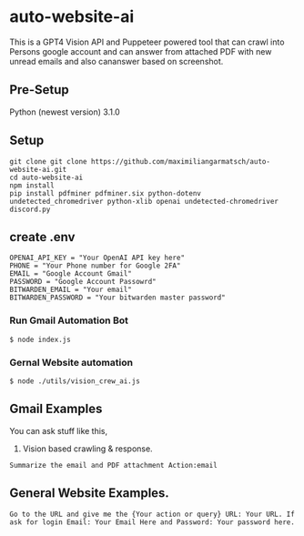 # auto-website-ai

This is a GPT4 Vision API and Puppeteer powered tool that can crawl into Persons google account  and can answer from attached PDF with new unread emails and also cananswer based on screenshot.

## Pre-Setup
Python (newest version) 3.1.0

## Setup

```code 
git clone git clone https://github.com/maximiliangarmatsch/auto-website-ai.git
cd auto-website-ai
npm install
pip install pdfminer pdfminer.six python-dotenv undetected_chromedriver python-xlib openai undetected-chromedriver discord.py

```
## create .env
```
OPENAI_API_KEY = "Your OpenAI API key here"
PHONE = "Your Phone number for Google 2FA"
EMAIL = "Google Account Gmail"
PASSWORD = "Google Account Passowrd" 
BITWARDEN_EMAIL = "Your email"
BITWARDEN_PASSWORD = "Your bitwarden master password"
```

### Run Gmail Automation Bot
```shell
$ node index.js
```

### Gernal Website automation

```shell
$ node ./utils/vision_crew_ai.js
```
## Gmail Examples

You can ask stuff like this,
1. Vision based crawling & response.
```
Summarize the email and PDF attachment Action:email
```

## General Website Examples.

```
Go to the URL and give me the {Your action or query} URL: Your URL. If ask for login Email: Your Email Here and Password: Your password here.
```